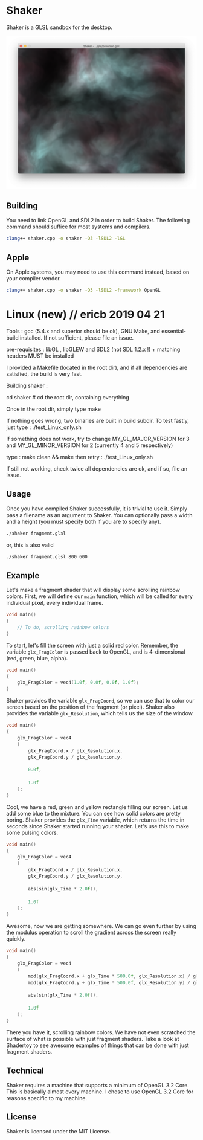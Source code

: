 

# Shaker

Shaker is a GLSL sandbox for the desktop.

![Fractal Brownian motion simulation](https://raw.githubusercontent.com/CobaltXII/shaker/master/img/ss_brownian_1.png)

## Building

You need to link OpenGL and SDL2 in order to build Shaker. The following command should suffice for most systems and compilers.

```bash
clang++ shaker.cpp -o shaker -O3 -lSDL2 -lGL
```

## Apple 
On Apple systems, you may need to use this command instead, based on your compiler vendor.

```bash
clang++ shaker.cpp -o shaker -O3 -lSDL2 -framework OpenGL
```

# **Linux** (new) // ericb  2019 04 21

Tools : gcc (5.4.x and superior should be ok), GNU Make, and essential-build installed. If not sufficient, please file an issue.

pre-requisites : libGL , libGLEW and SDL2  (not SDL 1.2.x !) + matching headers MUST be installed

I provided a Makefile (located in the root dir), and if all dependencies are satisfied, the build is very fast.


Building shaker :


cd shaker  # cd the root dir, containing everything

Once in the root dir, simply type make

If nothing goes wrong, two binaries are built in build subdir.
To test fastly, just type : 
./test_Linux_only.sh

If something does not work, try to change MY_GL_MAJOR_VERSION for 3 and MY_GL_MINOR_VERSION for 2 (currently 4 and 5 respectively)

type :
make clean && make
then retry :
./test_Linux_only.sh

If still not working, check twice all dependencies are ok, and if so, file an issue.


## Usage

Once you have compiled Shaker successfully, it is trivial to use it. Simply pass a filename as an argument to Shaker. You can optionally pass a width and a height (you must specify both if you are to specify any).

```bash
./shaker fragment.glsl
```

or, this is also valid

```bash
./shaker fragment.glsl 800 600
```

## Example

Let's make a fragment shader that will display some scrolling rainbow colors. First, we will define our `main` function, which will be called for every individual pixel, every individual frame.

```c
void main()
{
	// To do, scrolling rainbow colors
}
```

To start, let's fill the screen with just a solid red color. Remember, the variable `glx_FragColor` is passed back to OpenGL, and is 4-dimensional (red, green, blue, alpha).

```c
void main()
{
	glx_FragColor = vec4(1.0f, 0.0f, 0.0f, 1.0f);
}
```

Shaker provides the variable `glx_FragCoord`, so we can use that to color our screen based on the position of the fragment (or pixel). Shaker also provides the variable `glx_Resolution`, which tells us the size of the window.

```c
void main()
{
	glx_FragColor = vec4
	(
		glx_FragCoord.x / glx_Resolution.x, 
		glx_FragCoord.y / glx_Resolution.y, 

		0.0f, 

		1.0f
	);
}
```

Cool, we have a red, green and yellow rectangle filling our screen. Let us add some blue to the mixture. You can see how solid colors are pretty boring. Shaker provides the `glx_Time` variable, which returns the time in seconds since Shaker started running your shader. Let's use this to make some pulsing colors.

```c
void main()
{
	glx_FragColor = vec4
	(
		glx_FragCoord.x / glx_Resolution.x, 
		glx_FragCoord.y / glx_Resolution.y, 

		abs(sin(glx_Time * 2.0f)), 

		1.0f
	);
}
```

Awesome, now we are getting somewhere. We can go even further by using the modulus operation to scroll the gradient across the screen really quickly.

```c
void main()
{
	glx_FragColor = vec4
	(
		mod(glx_FragCoord.x + glx_Time * 500.0f, glx_Resolution.x) / glx_Resolution.x, 
		mod(glx_FragCoord.y + glx_Time * 500.0f, glx_Resolution.y) / glx_Resolution.y, 

		abs(sin(glx_Time * 2.0f)), 

		1.0f
	);
}
```

There you have it, scrolling rainbow colors. We have not even scratched the surface of what is possible with just fragment shaders. Take a look at Shadertoy to see awesome examples of things that can be done with just fragment shaders.

## Technical

Shaker requires a machine that supports a minimum of OpenGL 3.2 Core. This is basically almost every machine. I chose to use OpenGL 3.2 Core for reasons specific to my machine.

## License

Shaker is licensed under the MIT License.



